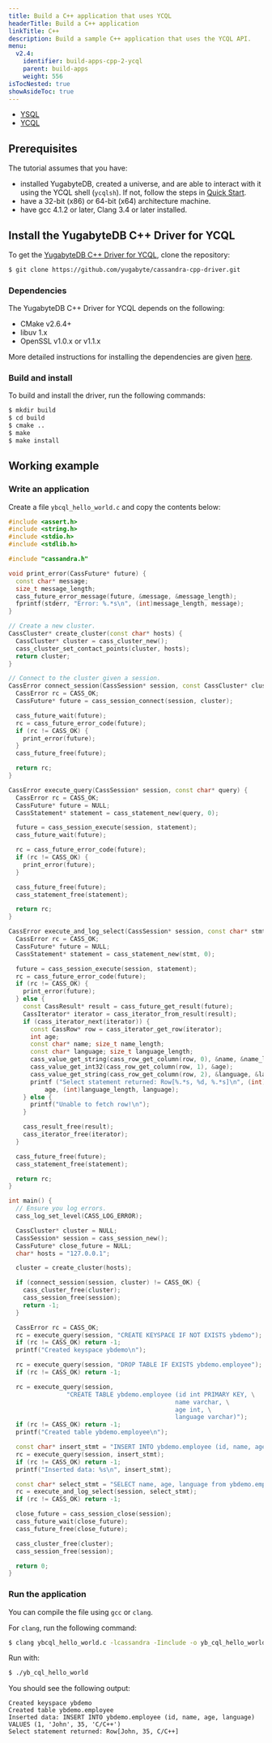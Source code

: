 ```yaml
---
title: Build a C++ application that uses YCQL
headerTitle: Build a C++ application
linkTitle: C++
description: Build a sample C++ application that uses the YCQL API.
menu:
  v2.4:
    identifier: build-apps-cpp-2-ycql
    parent: build-apps
    weight: 556
isTocNested: true
showAsideToc: true
---
```


<ul class="nav nav-tabs-alt nav-tabs-yb">

  <li >
    <a href="/latest/quick-start/build-apps/cpp/ysql" class="nav-link">
      <i class="icon-postgres" aria-hidden="true"></i>
      YSQL
    </a>
  </li>

  <li>
    <a href="/latest/quick-start/build-apps/cpp/ycql" class="nav-link active">
      <i class="icon-cassandra" aria-hidden="true"></i>
      YCQL
    </a>
  </li>

</ul>

## Prerequisites

The tutorial assumes that you have:

- installed YugabyteDB, created a universe, and are able to interact with it using the YCQL shell (`ycqlsh`). If
  not, follow the steps in [Quick Start](../../../../api/ycql/quick-start/).
- have a 32-bit (x86) or 64-bit (x64) architecture machine.
- have gcc 4.1.2 or later, Clang 3.4 or later installed.

## Install the YugabyteDB C++ Driver for YCQL

To get the [YugabyteDB C++ Driver for YCQL](https://github.com/yugabyte/cassandra-cpp-driver), clone the repository:

```sh
$ git clone https://github.com/yugabyte/cassandra-cpp-driver.git
```

### Dependencies

The YugabyteDB C++ Driver for YCQL depends on the following:

- CMake v2.6.4+
- libuv 1.x
- OpenSSL v1.0.x or v1.1.x

More detailed instructions for installing the dependencies are 
given [here](https://docs.datastax.com/en/developer/cpp-driver/2.9/topics/building/#dependencies).

### Build and install

To build and install the driver, run the following commands:

```sh
$ mkdir build
$ cd build
$ cmake ..
$ make
$ make install
```

## Working example

### Write an application

Create a file `ybcql_hello_world.c` and copy the contents below:

```cpp
#include <assert.h>
#include <string.h>
#include <stdio.h>
#include <stdlib.h>

#include "cassandra.h"

void print_error(CassFuture* future) {
  const char* message;
  size_t message_length;
  cass_future_error_message(future, &message, &message_length);
  fprintf(stderr, "Error: %.*s\n", (int)message_length, message);
}

// Create a new cluster.
CassCluster* create_cluster(const char* hosts) {
  CassCluster* cluster = cass_cluster_new();
  cass_cluster_set_contact_points(cluster, hosts);
  return cluster;
}

// Connect to the cluster given a session.
CassError connect_session(CassSession* session, const CassCluster* cluster) {
  CassError rc = CASS_OK;
  CassFuture* future = cass_session_connect(session, cluster);

  cass_future_wait(future);
  rc = cass_future_error_code(future);
  if (rc != CASS_OK) {
    print_error(future);
  }
  cass_future_free(future);

  return rc;
}

CassError execute_query(CassSession* session, const char* query) {
  CassError rc = CASS_OK;
  CassFuture* future = NULL;
  CassStatement* statement = cass_statement_new(query, 0);

  future = cass_session_execute(session, statement);
  cass_future_wait(future);

  rc = cass_future_error_code(future);
  if (rc != CASS_OK) {
    print_error(future);
  }

  cass_future_free(future);
  cass_statement_free(statement);

  return rc;
}

CassError execute_and_log_select(CassSession* session, const char* stmt) { 
  CassError rc = CASS_OK;
  CassFuture* future = NULL;
  CassStatement* statement = cass_statement_new(stmt, 0);

  future = cass_session_execute(session, statement);
  rc = cass_future_error_code(future);
  if (rc != CASS_OK) {
    print_error(future);
  } else { 
    const CassResult* result = cass_future_get_result(future);
    CassIterator* iterator = cass_iterator_from_result(result);
    if (cass_iterator_next(iterator)) {
      const CassRow* row = cass_iterator_get_row(iterator);
      int age;
      const char* name; size_t name_length;
      const char* language; size_t language_length;
      cass_value_get_string(cass_row_get_column(row, 0), &name, &name_length);
      cass_value_get_int32(cass_row_get_column(row, 1), &age);
      cass_value_get_string(cass_row_get_column(row, 2), &language, &language_length);
      printf ("Select statement returned: Row[%.*s, %d, %.*s]\n", (int)name_length, name, 
          age, (int)language_length, language);
    } else {
      printf("Unable to fetch row!\n");
    }

    cass_result_free(result);
    cass_iterator_free(iterator);
  }

  cass_future_free(future);
  cass_statement_free(statement);

  return rc;
}

int main() {
  // Ensure you log errors.
  cass_log_set_level(CASS_LOG_ERROR);

  CassCluster* cluster = NULL;
  CassSession* session = cass_session_new();
  CassFuture* close_future = NULL;
  char* hosts = "127.0.0.1";

  cluster = create_cluster(hosts);

  if (connect_session(session, cluster) != CASS_OK) {
    cass_cluster_free(cluster);
    cass_session_free(session);
    return -1;
  }

  CassError rc = CASS_OK;
  rc = execute_query(session, "CREATE KEYSPACE IF NOT EXISTS ybdemo");
  if (rc != CASS_OK) return -1;
  printf("Created keyspace ybdemo\n");

  rc = execute_query(session, "DROP TABLE IF EXISTS ybdemo.employee");
  if (rc != CASS_OK) return -1;

  rc = execute_query(session,
                "CREATE TABLE ybdemo.employee (id int PRIMARY KEY, \
                                              name varchar, \
                                              age int, \
                                              language varchar)");
  if (rc != CASS_OK) return -1;
  printf("Created table ybdemo.employee\n");

  const char* insert_stmt = "INSERT INTO ybdemo.employee (id, name, age, language) VALUES (1, 'John', 35, 'C/C++')";
  rc = execute_query(session, insert_stmt);
  if (rc != CASS_OK) return -1;
  printf("Inserted data: %s\n", insert_stmt);

  const char* select_stmt = "SELECT name, age, language from ybdemo.employee WHERE id = 1";
  rc = execute_and_log_select(session, select_stmt);
  if (rc != CASS_OK) return -1;

  close_future = cass_session_close(session);
  cass_future_wait(close_future);
  cass_future_free(close_future);

  cass_cluster_free(cluster);
  cass_session_free(session);

  return 0;
}
```

### Run the application

You can compile the file using `gcc` or `clang`.

For `clang`, run the following command:

```sh
$ clang ybcql_hello_world.c -lcassandra -Iinclude -o yb_cql_hello_world
```

Run with:

```sh
$ ./yb_cql_hello_world
```

You should see the following output:

```
Created keyspace ybdemo
Created table ybdemo.employee
Inserted data: INSERT INTO ybdemo.employee (id, name, age, language) VALUES (1, 'John', 35, 'C/C++')
Select statement returned: Row[John, 35, C/C++]
```
